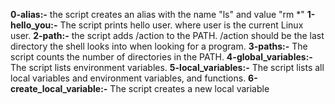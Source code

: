 **0-alias:-** the script creates an alias with the name "ls" and value "rm *"
**1-hello_you:-** The script prints hello user. where user is the current Linux user.
**2-path:-** the script adds /action to the PATH. /action should be the last directory the shell looks into when looking for a program.
**3-paths:-** The script counts the number of directories in the PATH.
**4-global_variables:-** The script lists environment variables.
**5-local_variables:-** The script lists all local variables and environment variables, and functions.
**6-create_local_variable:-** The script creates a new local variable
